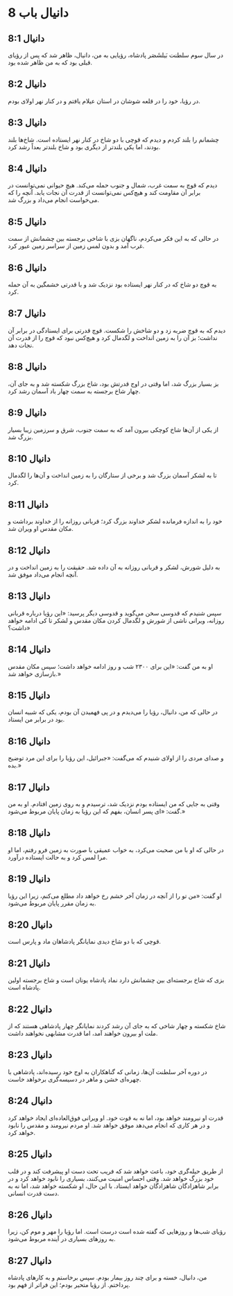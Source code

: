 # دانیال باب 8

## دانیال 8:1
در سال سوم سلطنت بَیلشَصَر پادشاه، رؤیایی به من، دانیال، ظاهر شد که پس از رؤیای قبلی بود که به من ظاهر شده بود.

## دانیال 8:2
در رؤیا، خود را در قلعه شوشان در استان عیلام یافتم و در کنار نهر اولای بودم.

## دانیال 8:3
چشمانم را بلند کردم و دیدم که قوچی با دو شاخ در کنار نهر ایستاده است. شاخ‌ها بلند بودند، اما یکی بلندتر از دیگری بود و شاخ بلندتر بعداً رشد کرد.

## دانیال 8:4
دیدم که قوچ به سمت غرب، شمال و جنوب حمله می‌کند. هیچ حیوانی نمی‌توانست در برابر آن مقاومت کند و هیچ‌کس نمی‌توانست از قدرت آن نجات یابد. آنچه را که می‌خواست انجام می‌داد و بزرگ شد.

## دانیال 8:5
در حالی که به این فکر می‌کردم، ناگهان بزی با شاخی برجسته بین چشمانش از سمت غرب آمد و بدون لمس زمین از سراسر زمین عبور کرد.

## دانیال 8:6
به قوچ دو شاخ که در کنار نهر ایستاده بود نزدیک شد و با قدرتی خشمگین به آن حمله کرد.

## دانیال 8:7
دیدم که به قوچ ضربه زد و دو شاخش را شکست. قوچ قدرتی برای ایستادگی در برابر آن نداشت؛ بز آن را به زمین انداخت و لگدمال کرد و هیچ‌کس نبود که قوچ را از قدرت آن نجات دهد.

## دانیال 8:8
بز بسیار بزرگ شد، اما وقتی در اوج قدرتش بود، شاخ بزرگ شکسته شد و به جای آن، چهار شاخ برجسته به سمت چهار باد آسمان رشد کرد.

## دانیال 8:9
از یکی از آن‌ها شاخ کوچکی بیرون آمد که به سمت جنوب، شرق و سرزمین زیبا بسیار بزرگ شد.

## دانیال 8:10
تا به لشکر آسمان بزرگ شد و برخی از ستارگان را به زمین انداخت و آن‌ها را لگدمال کرد.

## دانیال 8:11
خود را به اندازه فرمانده لشکر خداوند بزرگ کرد؛ قربانی روزانه را از خداوند برداشت و مکان مقدس او ویران شد.

## دانیال 8:12
به دلیل شورش، لشکر و قربانی روزانه به آن داده شد. حقیقت را به زمین انداخت و در آنچه انجام می‌داد موفق شد.

## دانیال 8:13
سپس شنیدم که قدوسی سخن می‌گوید و قدوسی دیگر پرسید: «این رؤیا درباره قربانی روزانه، ویرانی ناشی از شورش و لگدمال کردن مکان مقدس و لشکر تا کی ادامه خواهد داشت؟»

## دانیال 8:14
او به من گفت: «این برای ۲۳۰۰ شب و روز ادامه خواهد داشت؛ سپس مکان مقدس بازسازی خواهد شد.»

## دانیال 8:15
در حالی که من، دانیال، رؤیا را می‌دیدم و در پی فهمیدن آن بودم، یکی که شبیه انسان بود در برابر من ایستاد.

## دانیال 8:16
و صدای مردی را از اولای شنیدم که می‌گفت: «جبرائیل، این رؤیا را برای این مرد توضیح بده.»

## دانیال 8:17
وقتی به جایی که من ایستاده بودم نزدیک شد، ترسیدم و به روی زمین افتادم. او به من گفت: «ای پسر انسان، بفهم که این رؤیا به زمان پایان مربوط می‌شود.»

## دانیال 8:18
در حالی که او با من صحبت می‌کرد، به خواب عمیقی با صورت به زمین فرو رفتم، اما او مرا لمس کرد و به حالت ایستاده درآورد.

## دانیال 8:19
او گفت: «من تو را از آنچه در زمان آخر خشم رخ خواهد داد مطلع می‌کنم، زیرا این رؤیا به زمان مقرر پایان مربوط می‌شود.

## دانیال 8:20
قوچی که با دو شاخ دیدی نمایانگر پادشاهان ماد و پارس است.

## دانیال 8:21
بزی که شاخ برجسته‌ای بین چشمانش دارد نماد پادشاه یونان است و شاخ برجسته اولین پادشاه است.

## دانیال 8:22
شاخ شکسته و چهار شاخی که به جای آن رشد کردند نمایانگر چهار پادشاهی هستند که از ملت او بیرون خواهند آمد، اما قدرت مشابهی نخواهند داشت.

## دانیال 8:23
در دوره آخر سلطنت آن‌ها، زمانی که گناهکاران به اوج خود رسیده‌اند، پادشاهی با چهره‌ای خشن و ماهر در دسیسه‌گری برخواهد خاست.

## دانیال 8:24
قدرت او نیرومند خواهد بود، اما نه به قوت خود. او ویرانی فوق‌العاده‌ای ایجاد خواهد کرد و در هر کاری که انجام می‌دهد موفق خواهد شد. او مردم نیرومند و مقدس را نابود خواهد کرد.

## دانیال 8:25
از طریق حیله‌گری خود، باعث خواهد شد که فریب تحت دست او پیشرفت کند و در قلب خود بزرگ خواهد شد. وقتی احساس امنیت می‌کنند، بسیاری را نابود خواهد کرد و در برابر شاهزادگان شاهزادگان خواهد ایستاد. با این حال، او شکسته خواهد شد، اما نه به دست قدرت انسانی.

## دانیال 8:26
رؤیای شب‌ها و روزهایی که گفته شده است درست است. اما رؤیا را مهر و موم کن، زیرا به روزهای بسیاری در آینده مربوط می‌شود.

## دانیال 8:27
من، دانیال، خسته و برای چند روز بیمار بودم. سپس برخاستم و به کارهای پادشاه پرداختم. از رؤیا متحیر بودم؛ این فراتر از فهم بود.
